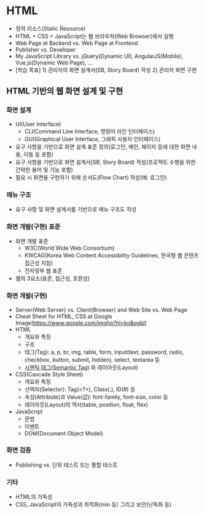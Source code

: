 # HTML
- 정적 리소스(Static Resource)
- HTML + CSS + JavaScript는 웹 브라우저(Web Browser)에서 실행
- Web Page at Backend vs. Web Page at Frontend
- Publisher vs. Developer
- My JavaScript Library vs. jQuery(Dynamic UI), AngularJS(Mobile), Vue.js(Dynamic Web Page), …
- [학습 목표] 1) 관리자의 화면 설계서(SB, Story Board) 작성 2) 관리자 화면 구현

## HTML 기반의 웹 화면 설계 및 구현

### 화면 설계
- UI(User Interface)
	- CLI(Command Line Interface, 명령어 라인 인터페이스)
	- GUI(Graphical User Interface, 그래픽 사용자 인터페이스)
- 요구 사항을 기반으로 화면 설계 표준 정의(로그인, 메인, 페이지 등에 대한 화면 내용, 이동 등 포함)
- 요구 사항을 기반으로 화면 설계서(SB, Story Board) 작성(프로젝트 수행을 위한 간략한 용어 및 기능 포함)
- 필요 시 화면을 구현하기 위해 순서도(Flow Chart) 작성(예: 로그인)

### 메뉴 구조
- 요구 사항 및 화면 설계서를 기반으로 메뉴 구조도 작성

### 화면 개발(구현) 표준
- 화면 개발 표준
	- W3C(World Wide Web Consortium)
	- KWCAG(Korea Web Content Accessibility Guidelines, 한국형 웹 콘텐츠 접근성 지침)
	- 전자정부 웹 표준
- 웹의 3요소(표준, 접근성, 호환성)

### 화면 개발(구현)
- Server(Web Server) vs. Client(Browser) and Web Site vs. Web Page
- Cheat Sheet for HTML, CSS at Google Image(https://www.google.com/imghp?hl=ko&ogbl)
- HTML
	- 개요와 특징
	- 구조
	- 태그(Tag): a, p, br, img, table, form, input(text, password, radio, checkbox, button, submit, hidden), select, textarea 등
	- [시맨틱 태그(Semantic Tag)](../../WebContent/html/semantic.html) 와 레이아웃(Layout)
- CSS(Cascade Style Sheet)
	- 개요와 특징
	- 선택자(Selector): Tag(<?>), Class(.), ID(#) 등
	- 속성(Attribute)과 Value(값): font-family, font-size, color 등
	- 레이아웃(Layout)의 역사(table, position, float, flex)
- JavaScript
	- 문법
	- 이벤트
	- DOM(Document Object Model)

### 화면 검증
- Publishing vs. 단위 테스트 또는 통합 테스트

### 기타
- HTML의 가독성
- CSS, JavaScript의 가독성과 최적화(min 등) 그리고 보안(난독화 등)
